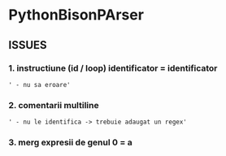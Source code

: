 # PythonBisonPArser

## ISSUES

### 1. instructiune (id / loop) identificator = identificator   
    ' - nu sa eroare'

### 2. comentarii multiline 
    ' - nu le identifica -> trebuie adaugat un regex'
    
### 3. merg expresii de genul 0 = a
